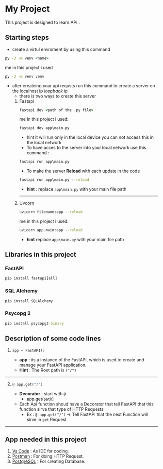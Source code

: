 # My Project

This project is designed to learn API .

## Starting steps

- create a virtul envroment by using this command 
```cmd 
py -3 -m venv <name>
```
me in this project i used 
```cmd
py -3 -m venv venv
 ```

- after createing your api requsts run this command to create a server on the localhost ip *loopback ip*
    - there is two ways to create this server 
    1. Fastapi 
        ```cmd 
        fastapi dev <path of the .py file>
        ```
        me in this project i used:
        ``` cmd
        fastapi dev app\main.py
        ```
        - hint it will run only in the local device you can not access this in the local network 
        - To have acces to the server into your local network use this command :
        ``` cmd
        fastapi run app\main.py
        ```
        - To make the server **Reload** with each update in the code 
        ``` cmd
        fastapi run app\main.py --reload
        ```
       - __hint__ : replace ``` app\main.py ``` with your main file path
        -------
    2. Uvcorn
        ```cmd
        uvicorn filename:app --reload
        ```
        me in this project i used:
        ```cmd
        uvicorn app.main:app --reload
        ```
        - __hint__ replace ``` app\main.py ``` with your main file path
## Libraries in this project
### FastAPI  
```cmd
pip install fastapi[all]
```

### SQL Alchemy
```cmd
pip install SQLAlchemy
```
### Psycopg 2 

``` cmd
pip install psycopg2-binary
```

## Description of some code lines

1.  ```python
    app = FastAPI()
    ```
    - __app__ : its a instance of the FastAPI, which is used to create and manage your FastAPI application.
    - __Hint__ : The Root path is ```("/")```
-------------------

 2. ``` python 
    @ app.get("/")
    ```
    -  __Decorator__ : start with ```@```   
        - app.get(```path```)
    - Each Api function shoud have a Decorator that tell FastAPI that this function sirve that type of HTTP Requests
        - Ex : ```@ app.get("/")``` -> Tell FastAPI that the next Function will sirve in ```get``` Request 
----------------------


## App needed in this project
1. [Vs Code](https://code.visualstudio.com/download) : As IDE for coding.
2. [Postman](https://www.postman.com/downloads/) : For doing HTTP Request.
3. [PostgreSQL](https://www.postgresql.org/download/) : For creating Database.


